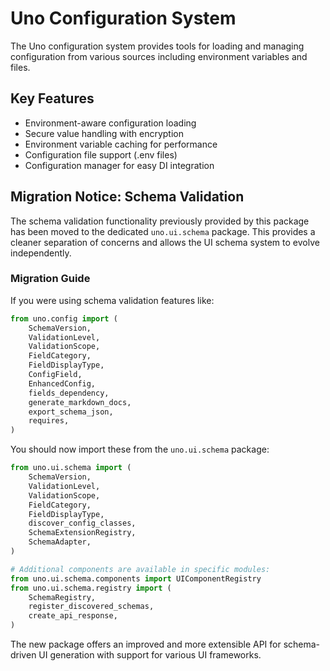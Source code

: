 # Uno Configuration System

The Uno configuration system provides tools for loading and managing configuration from various sources including environment variables and files.

## Key Features

- Environment-aware configuration loading
- Secure value handling with encryption
- Environment variable caching for performance
- Configuration file support (.env files)
- Configuration manager for easy DI integration

## Migration Notice: Schema Validation

The schema validation functionality previously provided by this package has been moved to the dedicated `uno.ui.schema` package. This provides a cleaner separation of concerns and allows the UI schema system to evolve independently.

### Migration Guide

If you were using schema validation features like:

```python
from uno.config import (
    SchemaVersion,
    ValidationLevel,
    ValidationScope,
    FieldCategory,
    FieldDisplayType,
    ConfigField,
    EnhancedConfig,
    fields_dependency,
    generate_markdown_docs,
    export_schema_json,
    requires,
)
```

You should now import these from the `uno.ui.schema` package:

```python
from uno.ui.schema import (
    SchemaVersion,
    ValidationLevel, 
    ValidationScope,
    FieldCategory,
    FieldDisplayType,
    discover_config_classes,
    SchemaExtensionRegistry,
    SchemaAdapter,
)

# Additional components are available in specific modules:
from uno.ui.schema.components import UIComponentRegistry
from uno.ui.schema.registry import (
    SchemaRegistry,
    register_discovered_schemas,
    create_api_response,
)
```

The new package offers an improved and more extensible API for schema-driven UI generation with support for various UI frameworks.
